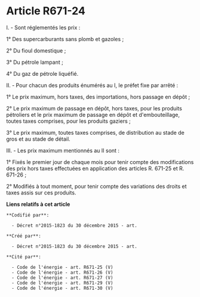 # Article R671-24

I. - Sont réglementés les prix : 

1° Des supercarburants sans plomb et gazoles ; 

2° Du fioul domestique ; 

3° Du pétrole lampant ; 

4° Du gaz de pétrole liquéfié. 

II. - Pour chacun des produits énumérés au I, le préfet fixe par arrêté : 

1° Le prix maximum, hors taxes, des importations, hors passage en dépôt ; 

2° Le prix maximum de passage en dépôt, hors taxes, pour les produits pétroliers et le prix maximum de passage en dépôt et
d'embouteillage, toutes taxes comprises, pour les produits gaziers ; 

3° Le prix maximum, toutes taxes comprises, de distribution au stade de gros et au stade de détail. 

III. - Les prix maximum mentionnés au II sont : 

1° Fixés le premier jour de chaque mois pour tenir compte des modifications des prix hors taxes effectuées en application des
articles R. 671-25 et R. 671-26 ; 

2° Modifiés à tout moment, pour tenir compte des variations des droits et taxes assis sur ces produits.

**Liens relatifs à cet article**

	**Codifié par**:

	  - Décret n°2015-1823 du 30 décembre 2015 - art.

	**Créé par**:

	  - Décret n°2015-1823 du 30 décembre 2015 - art.

	**Cité par**:

	  - Code de l'énergie - art. R671-25 (V)
	  - Code de l'énergie - art. R671-26 (V)
	  - Code de l'énergie - art. R671-27 (V)
	  - Code de l'énergie - art. R671-29 (V)
	  - Code de l'énergie - art. R671-30 (V)
